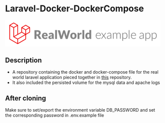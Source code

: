 # Laravel-Docker-DockerCompose
![laravel application Image](./laravel.png)

## Description
* A repository containing the docker and docker-compose file for the real world laravel application pieced together in [this](https://github.com/f1amy/laravel-realworld-example-app) repository.
* It also included the persisted volume for the mysql data and apache logs
## After cloning
Make sure to set/export the environment variable DB_PASSWORD and set the corresponding password in .env.example file
